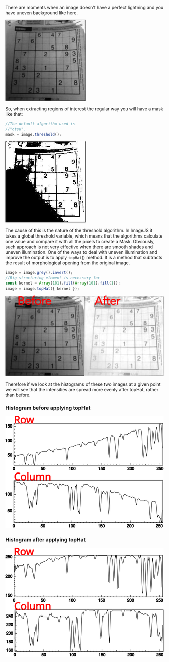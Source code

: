There are moments when an image doesn't have a perfect lightning and you have uneven background like here.

![sudoku](./images/topHat%20correction/sudoku.png)

So, when extracting regions of interest the regular way you will have a mask like that:

```ts
//The default algorithm used is
//"otsu".
mask = image.threshold();
```

![Global threshold](./images/topHat%20correction/globalThreshMask.jpg)

The cause of this is the nature of the threshold algorithm. In ImageJS it takes a global threshold variable, which means that the algorithms calculate one value and compare it with all the pixels to create a Mask. Obviously, such approach is not very effective when there are smooth shades and uneven illumination.
One of the ways to deal with uneven illumination and improve the output is to apply `topHat`() method. It is a method that subtracts the result of morphological opening from the original image.

```ts
image = image.grey().invert();
//Big structuring element is necessary for
const kernel = Array(101).fill(Array(101).fill(1));
image = image.topHat({ kernel });
```

![topHat comparison](./images/topHat%20correction/topHatComp.png)

Therefore if we look at the histograms of these two images at a given point we will see that the intensities are spread more evenly after topHat, rather than before.

### Histogram before applying topHat

![](./images/topHat%20correction/histBeforeTopHat.svg)

### Histogram after applying topHat

![](./images/topHat%20correction/histAfterTopHat.svg)
